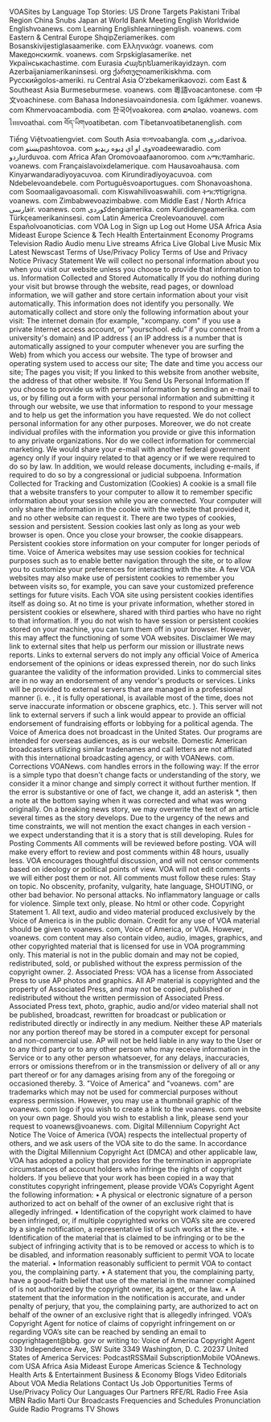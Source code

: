 VOASites by Language Top Stories: US Drone Targets Pakistani Tribal Region China Snubs Japan at World Bank Meeting English Worldwide Englishvoanews. com Learning Englishlearningenglish. voanews. com Eastern & Central Europe ShqipZeriamerikes. com Bosanskivijestiglasaamerike. com Ελληνικάgr. voanews. com Македонскиmk. voanews. com Srpskiglasamerike. net Українськаchastime. com Eurasia Հայերենamerikayidzayn. com Azerbaijaniamerikaninsesi. org ქართულიamerikiskhma. com Русскийgolos-ameriki. ru Central Asia O‘zbekamerikaovozi. com East & Southeast Asia Burmeseburmese. voanews. com 粵語voacantonese. com 中文voachinese. com Bahasa Indonesiavoaindonesia. com ខ្មែរkhmer. voanews. com Khmervoacambodia. com 한국어voakorea. com ລາວlao. voanews. com ไทยvoathai. com བོད་ཡིགvoatibetan. com Tibetanvoatibetanenglish. com Tiếng Việtvoatiengviet. com South Asia বাংলাvoabangla. com دریdarivoa. com پښتوpashtovoa. com وی او اې ډيوه ريډیوvoadeewaradio. com اردوurduvoa. com Africa Afan Oromovoaafaanoromoo. com አማርኛamharic. voanews. com Françaislavoixdelamerique. com Hausavoahausa. com Kinyarwandaradiyoyacuvoa. com Kirundiradiyoyacuvoa. com Ndebelevoandebele. com Portuguêsvoaportugues. com Shonavoashona. com Soomaaligavoasomali. com Kiswahilivoaswahili. com ትግርኛtigrigna. voanews. com Zimbabwevoazimbabwe. com Middle East / North Africa فارسیir. voanews. com كوردیdengiamerika. com Kurdidengeamerika. com Türkçeamerikaninsesi. com Latin America Creolevoanouvel. com Españolvoanoticias. com VOA Log in Sign up Log out Home USA Africa Asia Mideast Europe Science & Tech Health Entertainment Economy Programs Television Radio Audio menu Live streams Africa Live Global Live Music Mix Latest Newscast Terms of Use/Privacy Policy Terms of Use and Privacy Notice Privacy Statement We will collect no personal information about you when you visit our website unless you choose to provide that information to us. Information Collected and Stored Automatically If you do nothing during your visit but browse through the website, read pages, or download information, we will gather and store certain information about your visit automatically. This information does not identify you personally. We automatically collect and store only the following information about your visit: The internet domain (for example, "xcompany. com" if you use a private Internet access account, or "yourschool. edu" if you connect from a university's domain) and IP address ( an IP address is a number that is automatically assigned to your computer whenever you are surfing the Web) from which you access our website. The type of browser and operating system used to access our site; The date and time you access our site; The pages you visit; If you linked to this website from another website, the address of that other website. If You Send Us Personal Information If you choose to provide us with personal information by sending an e-mail to us, or by filling out a form with your personal information and submitting it through our website, we use that information to respond to your message and to help us get the information you have requested. We do not collect personal information for any other purposes. Moreover, we do not create individual profiles with the information you provide or give this information to any private organizations. Nor do we collect information for commercial marketing. We would share your e-mail with another federal government agency only if your inquiry related to that agency or if we were required to do so by law. In addition, we would release documents, including e-mails, if required to do so by a congressional or judicial subpoena. Information Collected for Tracking and Customization (Cookies) A cookie is a small file that a website transfers to your computer to allow it to remember specific information about your session while you are connected. Your computer will only share the information in the cookie with the website that provided it, and no other website can request it. There are two types of cookies, session and persistent. Session cookies last only as long as your web browser is open. Once you close your browser, the cookie disappears. Persistent cookies store information on your computer for longer periods of time. Voice of America websites may use session cookies for technical purposes such as to enable better navigation through the site, or to allow you to customize your preferences for interacting with the site. A few VOA websites may also make use of persistent cookies to remember you between visits so, for example, you can save your customized preference settings for future visits. Each VOA site using persistent cookies identifies itself as doing so. At no time is your private information, whether stored in persistent cookies or elsewhere, shared with third parties who have no right to that information. If you do not wish to have session or persistent cookies stored on your machine, you can turn them off in your browser. However, this may affect the functioning of some VOA websites. Disclaimer We may link to external sites that help us perform our mission or illustrate news reports. Links to external servers do not imply any official Voice of America endorsement of the opinions or ideas expressed therein, nor do such links guarantee the validity of the information provided. Links to commercial sites are in no way an endorsement of any vendor's products or services. Links will be provided to external servers that are managed in a professional manner (i. e. , it is fully operational, is available most of the time, does not serve inaccurate information or obscene graphics, etc. ). This server will not link to external servers if such a link would appear to provide an official endorsement of fundraising efforts or lobbying for a political agenda. The Voice of America does not broadcast in the United States. Our programs are intended for overseas audiences, as is our website. Domestic American broadcasters utilizing similar tradenames and call letters are not affiliated with this international broadcasting agency, or with VOANews. com. Corrections VOANews. com handles errors in the following way: If the error is a simple typo that doesn't change facts or understanding of the story, we consider it a minor change and simply correct it without further mention. If the error is substantive or one of fact, we change it, add an asterisk \*, then a note at the bottom saying when it was corrected and what was wrong originally. On a breaking news story, we may overwrite the text of an article several times as the story develops. Due to the urgency of the news and time constraints, we will not mention the exact changes in each version - we expect understanding that it is a story that is still developing. Rules for Posting Comments All comments will be reviewed before posting. VOA will make every effort to review and post comments within 48 hours, usually less. VOA encourages thoughtful discussion, and will not censor comments based on ideology or political points of view. VOA will not edit comments - we will either post them or not. All comments must follow these rules: Stay on topic. No obscenity, profanity, vulgarity, hate language, SHOUTING, or other bad behavior. No personal attacks. No inflammatory language or calls for violence. Simple text only, please. No html or other code. Copyright Statement 1. All text, audio and video material produced exclusively by the Voice of America is in the public domain. Credit for any use of VOA material should be given to voanews. com, Voice of America, or VOA. However, voanews. com content may also contain video, audio, images, graphics, and other copyrighted material that is licensed for use in VOA programming only. This material is not in the public domain and may not be copied, redistributed, sold, or published without the express permission of the copyright owner. 2. Associated Press: VOA has a license from Associated Press to use AP photos and graphics. All AP material is copyrighted and the property of Associated Press, and may not be copied, published or redistributed without the written permission of Associated Press. Associated Press text, photo, graphic, audio and/or video material shall not be published, broadcast, rewritten for broadcast or publication or redistributed directly or indirectly in any medium. Neither these AP materials nor any portion thereof may be stored in a computer except for personal and non-commercial use. AP will not be held liable in any way to the User or to any third party or to any other person who may receive information in the Service or to any other person whatsoever, for any delays, inaccuracies, errors or omissions therefrom or in the transmission or delivery of all or any part thereof or for any damages arising from any of the foregoing or occasioned thereby. 3. "Voice of America" and "voanews. com" are trademarks which may not be used for commercial purposes without express permission. However, you may use a thumbnail graphic of the voanews. com logo if you wish to create a link to the voanews. com website on your own page. Should you wish to establish a link, please send your request to voanews@voanews. com. Digital Millennium Copyright Act Notice The Voice of America (VOA) respects the intellectual property of others, and we ask users of the VOA site to do the same. In accordance with the Digital Millennium Copyright Act (DMCA) and other applicable law, VOA has adopted a policy that provides for the termination in appropriate circumstances of account holders who infringe the rights of copyright holders. If you believe that your work has been copied in a way that constitutes copyright infringement, please provide VOA’s Copyright Agent the following information: • A physical or electronic signature of a person authorized to act on behalf of the owner of an exclusive right that is allegedly infringed. • Identification of the copyright work claimed to have been infringed, or, if multiple copyrighted works on VOA’s site are covered by a single notification, a representative list of such works at the site. • Identification of the material that is claimed to be infringing or to be the subject of infringing activity that is to be removed or access to which is to be disabled, and information reasonably sufficient to permit VOA to locate the material. • Information reasonably sufficient to permit VOA to contact you, the complaining party. • A statement that you, the complaining party, have a good-faith belief that use of the material in the manner complained of is not authorized by the copyright owner, its agent, or the law. • A statement that the information in the notification is accurate, and under penalty of perjury, that you, the complaining party, are authorized to act on behalf of the owner of an exclusive right that is allegedly infringed. VOA’s Copyright Agent for notice of claims of copyright infringement on or regarding VOA’s site can be reached by sending an email to copyrightagent@bbg. gov or writing to: Voice of America Copyright Agent 330 Independence Ave, SW Suite 3349 Washington, D. C. 20237 United States of America Services: PodcastRSSMail SubscriptionMobile VOAnews. com USA Africa Asia Mideast Europe Americas Science & Technology Health Arts & Entertainment Business & Economy Blogs Video Editorials About VOA Media Relations Contact Us Job Opportunities Terms of Use/Privacy Policy Our Languages Our Partners RFE/RL Radio Free Asia MBN Radio Marti Our Broadcasts Frequencies and Schedules Pronunciation Guide Radio Programs TV Shows